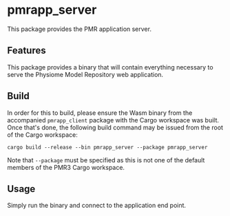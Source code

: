 # pmrapp\_server

This package provides the PMR application server.

## Features

This package provides a binary that will contain everything necessary
to serve the Physiome Model Repository web application.

## Build

In order for this to build, please ensure the Wasm binary from the
accompanied `pmrapp_client` package with the Cargo workspace was built.
Once that's done, the following build command may be issued from the
root of the Cargo workspace:

```console
cargo build --release --bin pmrapp_server --package pmrapp_server
```

Note that `--package` must be specified as this is not one of the default
members of the PMR3 Cargo workspace.

## Usage

Simply run the binary and connect to the application end point.
